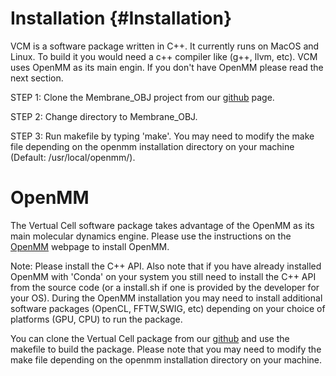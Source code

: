 Installation          {#Installation}
============
VCM is a software package written in C++. It currently runs on MacOS and Linux. To build it you would need a c++ compiler like (g++, llvm, etc). VCM uses OpenMM as its main engin. If you don't have OpenMM please read the next section.

STEP 1: Clone the Membrane_OBJ project from our [github] page.

STEP 2: Change directory to Membrane_OBJ.

STEP 3: Run makefile by typing 'make'. You may need to modify the make file depending on the openmm installation directory on your machine (Default: /usr/local/openmm/).

# OpenMM
The Vertual Cell software package takes advantage of the OpenMM as its main molecular dynamics engine. Please use the instructions on the [OpenMM] webpage to install OpenMM. 

Note: Please install the C++ API. Also note that if you have already installed OpenMM with 'Conda' on your system you still need to install the C++ API from the source code (or a install.sh if one is provided by the developer for your OS). During the OpenMM installation you may need to install additional software packages (OpenCL, FFTW,SWIG, etc) depending on your choice of platforms (GPU, CPU) to run the package.

You can clone the Vertual Cell package from our [github] and use the makefile to build the package. Please note that you may need to modify the make file depending on the openmm installation directory on your machine. 


[OpenMM]: http://openmm.org "OpenMM"
[Gmsh]: http://gmsh.info "Gmsh"
[blender]: https://www.blender.org "blender"
[github]: https://github.com/afarnudi/Membrane_OBJ "github"

